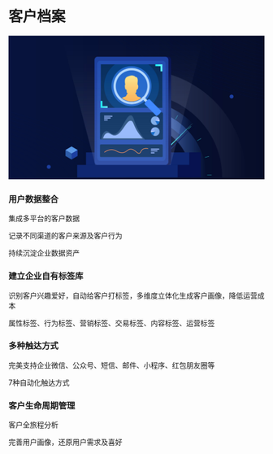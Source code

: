 # 客户档案

![](../.gitbook/assets/image%20%28118%29.png)

### 用户数据整合

集成多平台的客户数据

记录不同渠道的客户来源及客户行为

持续沉淀企业数据资产

### 建立企业自有标签库

识别客户兴趣爱好，自动给客户打标签，多维度立体化生成客户画像，降低运营成本

属性标签、行为标签、营销标签、交易标签、内容标签、运营标签

### 多种触达方式

完美支持企业微信、公众号、短信、邮件、小程序、红包朋友圈等

7种自动化触达方式

### 客户生命周期管理

客户全旅程分析

完善用户画像，还原用户需求及喜好

